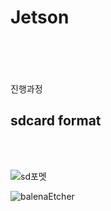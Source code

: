 # Jetson
<br>
<br>
<br>
<br>
진행과정
<h2> sdcard format </h2>
<br>
<br>

![sd포멧](https://github.com/user-attachments/assets/83a00e63-cffd-4723-a1a1-dc0d400f7545)



![balenaEtcher](https://github.com/user-attachments/assets/d533da02-f024-403f-b018-fc0efa5053e7)
